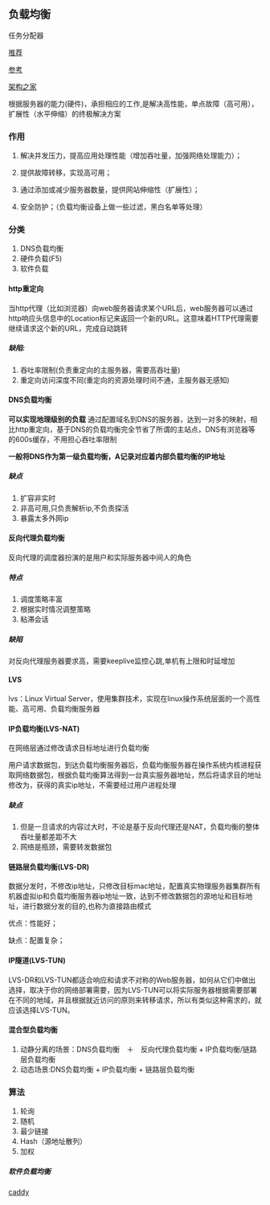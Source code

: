 ## 负载均衡

任务分配器

[推荐](https://www.cnblogs.com/itfly8/p/5043435.html)

[参考](http://lobert.iteye.com/blog/2159970)

[架构之家](https://mp.weixin.qq.com/s/4dzqbh2wfzbQzgFodP2_6Q)

根据服务器的能力(硬件)，承担相应的工作,是解决高性能，单点故障（高可用），扩展性（水平伸缩）的终极解决方案

### 作用

1. 解决并发压力，提高应用处理性能（增加吞吐量，加强网络处理能力）；

2. 提供故障转移，实现高可用；

3. 通过添加或减少服务器数量，提供网站伸缩性（扩展性）；

4. 安全防护；（负载均衡设备上做一些过滤，黑白名单等处理）

### 分类
1. DNS负载均衡
2. 硬件负载(F5)
3. 软件负载

#### http重定向

当http代理（比如浏览器）向web服务器请求某个URL后，web服务器可以通过http响应头信息中的Location标记来返回一个新的URL。这意味着HTTP代理需要继续请求这个新的URL，完成自动跳转

##### 缺陷:

1. 吞吐率限制(负责重定向的主服务器，需要高吞吐量)
2. 重定向访问深度不同(重定向的资源处理时间不通，主服务器无感知)

#### DNS负载均衡

**可以实现地理级别的负载**
通过配置域名到DNS的服务器，达到一对多的映射，相比http重定向，基于DNS的负载均衡完全节省了所谓的主站点，DNS有浏览器等的600s缓存，不用担心吞吐率限制

**一般将DNS作为第一级负载均衡，A记录对应着内部负载均衡的IP地址**


##### 缺点

1. 扩容非实时
2. 非高可用,只负责解析ip,不负责探活
3. 暴露太多外网ip

#### 反向代理负载均衡

反向代理的调度器扮演的是用户和实际服务器中间人的角色

##### 特点

1. 调度策略丰富
2. 根据实时情况调整策略
3. 粘滞会话

##### 缺陷

对反向代理服务器要求高，需要keeplive监控心跳,单机有上限和时延增加

#### LVS
lvs：Linux Virtual Server，使用集群技术，实现在linux操作系统层面的一个高性能、高可用、负载均衡服务器

#### IP负载均衡(LVS-NAT)

在网络层通过修改请求目标地址进行负载均衡

用户请求数据包，到达负载均衡服务器后，负载均衡服务器在操作系统内核进程获取网络数据包，根据负载均衡算法得到一台真实服务器地址，然后将请求目的地址修改为，获得的真实ip地址，不需要经过用户进程处理

##### 缺点

1. 但是一旦请求的内容过大时，不论是基于反向代理还是NAT，负载均衡的整体吞吐量都差距不大
2. 网络是瓶颈，需要转发数据包

#### 链路层负载均衡(LVS-DR)

数据分发时，不修改ip地址，只修改目标mac地址，配置真实物理服务器集群所有机器虚拟ip和负载均衡服务器ip地址一致，达到不修改数据包的源地址和目标地址，进行数据分发的目的,也称为直接路由模式

优点：性能好；

缺点：配置复杂；

#### IP隧道(LVS-TUN)

LVS-DR和LVS-TUN都适合响应和请求不对称的Web服务器，如何从它们中做出选择，取决于你的网络部署需要，因为LVS-TUN可以将实际服务器根据需要部署在不同的地域，并且根据就近访问的原则来转移请求，所以有类似这种需求的，就应该选择LVS-TUN。

#### 混合型负载均衡

1. 动静分离的场景：DNS负载均衡　＋　反向代理负载均衡 + IP负载均衡/链路层负载均衡
2. 动态场景:DNS负载均衡 + IP负载均衡 + 链路层负载均衡

### 算法
1. 轮询
2. 随机
3. 最少链接
4. Hash（源地址散列）
5. 加权

##### 软件负载均衡
[caddy](https://github.com/caddyserver/caddy)